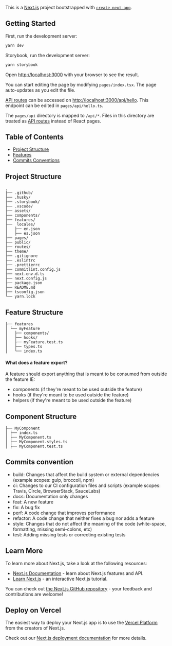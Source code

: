 This is a [Next.js](https://nextjs.org/) project bootstrapped with [`create-next-app`](https://github.com/vercel/next.js/tree/canary/packages/create-next-app).

## Getting Started

First, run the development server:

```bash
yarn dev
```

Storybook, run the development server:

```bash
yarn storybook
```

Open [http://localhost:3000](http://localhost:3000) with your browser to see the result.

You can start editing the page by modifying `pages/index.tsx`. The page auto-updates as you edit the file.

[API routes](https://nextjs.org/docs/api-routes/introduction) can be accessed on [http://localhost:3000/api/hello](http://localhost:3000/api/hello). This endpoint can be edited in `pages/api/hello.ts`.

The `pages/api` directory is mapped to `/api/*`. Files in this directory are treated as [API routes](https://nextjs.org/docs/api-routes/introduction) instead of React pages.

## Table of Contents

- [Project Structure](#project-structure)
- [Features](#features)
- [Commits Conventions](#commit-conventions)

## Project Structure

```
.
├── .github/
├── .husky/
├── .storybook/
├── .vscode/
├── assets/
├── components/
├── features/
├──  locales/
│   ├── en.json
│   ├── es.json
├── pages/
├── public/
├── routes/
├── theme/
├── .gitignore
├── .eslintrc
├── .prettierrc
├── commitlint.config.js
├── next.env.d.ts
├── next.config.js
├── package.json
├── README.md
├── tsconfig.json
└── yarn.lock
```

## Feature Structure

```
├── features
│ └── myFeature
│   ├── components/
│   ├── hooks/
│   ├── myFeature.test.ts
│   ├── types.ts
│   └── index.ts
```

#### What does a feature export?

A feature should export anything that is meant to be consumed from outside the feature
IE:

- components (if they're meant to be used outside the feature)
- hooks (if they're meant to be used outside the feature)
- helpers (if they're meant to be used outside the feature)

## Component Structure

```
├── MyComponent
│ ├── index.ts
│ ├── MyComponent.ts
│ ├── MyComponent.styles.ts
│ ├── MyComponent.test.ts
```

## Commits convention

- build: Changes that affect the build system or external dependencies (example scopes: gulp, broccoli, npm)
- ci: Changes to our CI configuration files and scripts (example scopes: Travis, Circle, BrowserStack, SauceLabs)
- docs: Documentation only changes
- feat: A new feature
- fix: A bug fix
- perf: A code change that improves performance
- refactor: A code change that neither fixes a bug nor adds a feature
- style: Changes that do not affect the meaning of the code (white-space, formatting, missing semi-colons, etc)
- test: Adding missing tests or correcting existing tests

## Learn More

To learn more about Next.js, take a look at the following resources:

- [Next.js Documentation](https://nextjs.org/docs) - learn about Next.js features and API.
- [Learn Next.js](https://nextjs.org/learn) - an interactive Next.js tutorial.

You can check out [the Next.js GitHub repository](https://github.com/vercel/next.js/) - your feedback and contributions are welcome!

## Deploy on Vercel

The easiest way to deploy your Next.js app is to use the [Vercel Platform](https://vercel.com/new?utm_medium=default-template&filter=next.js&utm_source=create-next-app&utm_campaign=create-next-app-readme) from the creators of Next.js.

Check out our [Next.js deployment documentation](https://nextjs.org/docs/deployment) for more details.
